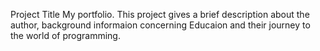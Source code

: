 Project Title
My portfolio.
This project gives a brief description about the author, background informaion concerning Educaion and their journey to the world of programming.